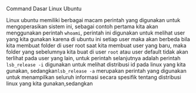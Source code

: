 </b>Command Dasar Linux Ubuntu</b>

Linux ubuntu memiliki berbagai macam perintah yang digunakan untuk mengoperasikan sistem ini,
sebagai contoh pertama kita akan menggunakan perintah `whoami`, perintah ini digunakan untuk melihat user yang kita gunakan
karena di ubuntu ini setiap user maka akan berbeda bila kita membuat folder di user root saat kita membuat user yang baru,
maka folder yang sebelumnya kita buat di user `root` atau user default tidak akan terlihat pada user yang lain,
untuk perintah selanjutnya adalah perintah `lsb_release -i` digunakan untuk melihat distribusi id
pada linux yang kita gunakan, sedangkan`lsb_release -a` merupakan perintah yang digunakan untuk menampilkan seluruh informasi secara
spesifik tentang distribusi linux yang kita gunakan,sedangkan
